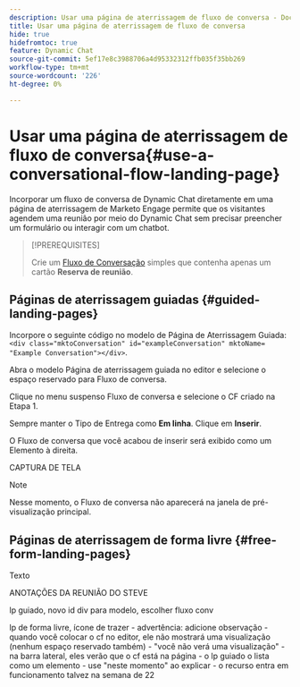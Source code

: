 ```yaml
---
description: Usar uma página de aterrissagem de fluxo de conversa - Documentação do Marketo - Documentação do produto
title: Usar uma página de aterrissagem de fluxo de conversa
hide: true
hidefromtoc: true
feature: Dynamic Chat
source-git-commit: 5ef17e8c3988706a4d95332312ffb035f35bb269
workflow-type: tm+mt
source-wordcount: '226'
ht-degree: 0%

---
```


# Usar uma página de aterrissagem de fluxo de conversa{#use-a-conversational-flow-landing-page}

Incorporar um fluxo de conversa de Dynamic Chat diretamente em uma página de aterrissagem de Marketo Engage permite que os visitantes agendem uma reunião por meio do Dynamic Chat sem precisar preencher um formulário ou interagir com um chatbot.

>[!PREREQUISITES]
>
>Crie um [Fluxo de Conversação](/help/marketo/product-docs/demand-generation/dynamic-chat/automated-chat/create-a-conversational-flow.md) simples que contenha apenas um cartão **Reserva de reunião**.

## Páginas de aterrissagem guiadas {#guided-landing-pages}

Incorpore o seguinte código no modelo de Página de Aterrissagem Guiada: `<div class="mktoConversation" id="exampleConversation" mktoName= "Example Conversation"></div>`.

Abra o modelo Página de aterrissagem guiada no editor e selecione o espaço reservado para Fluxo de conversa.

Clique no menu suspenso Fluxo de conversa e selecione o CF criado na Etapa 1.

Sempre manter o Tipo de Entrega como **Em linha**. Clique em **Inserir**.

O Fluxo de conversa que você acabou de inserir será exibido como um Elemento à direita.

CAPTURA DE TELA

>[!NOTE]
>
>Nesse momento, o Fluxo de conversa não aparecerá na janela de pré-visualização principal.

## Páginas de aterrissagem de forma livre {#free-form-landing-pages}

Texto


ANOTAÇÕES DA REUNIÃO DO STEVE

lp guiado, novo id div para modelo, escolher fluxo conv

lp de forma livre, ícone de trazer - advertência: adicione observação - quando você colocar o cf no editor, ele não mostrará uma visualização (nenhum espaço reservado também) - &quot;você não verá uma visualização&quot; - na barra lateral, eles verão que o cf está na página - o lp guiado o lista como um elemento - use &quot;neste momento&quot; ao explicar - o recurso entra em funcionamento talvez na semana de 22

